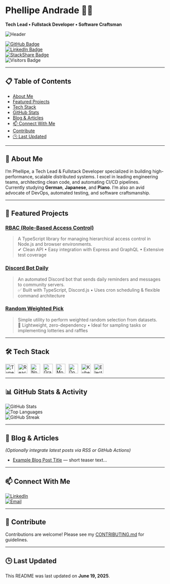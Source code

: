 # Phellipe Andrade 👨‍💻  
**Tech Lead • Fullstack Developer • Software Craftsman**

![Header](https://capsule-render.vercel.app/api?type=waving&text=Welcome+to+my+profile!&theme=dracula)

[![GitHub Badge](https://img.shields.io/badge/-GitHub-000?style=flat-square&logo=GitHub)](https://github.com/phellipeandrade)  
[![LinkedIn Badge](https://img.shields.io/badge/-LinkedIn-0A66C2?style=flat-square&logo=Linkedin)](https://www.linkedin.com/in/phellipe-andrade/)  
[![StackShare Badge](https://img.shields.io/badge/-StackShare-0690fa?style=flat-square&logo=stackshare)](https://stackshare.io/phellipeandrade/mystack)  
![Visitors Badge](https://komarev.com/ghpvc/?username=phellipeandrade)

---

## 📋 Table of Contents
- [About Me](#about-me)  
- [Featured Projects](#featured-projects)  
- [Tech Stack](#tech-stack)  
- [GitHub Stats](#github-stats)  
- [Blog & Articles](#blog--articles)  
- [📫 Connect With Me](#-connect-with-me)  
- [Contribute](#contribute)  
- [🕒 Last Updated](#last-updated)

---

## 👋 About Me
I’m Phellipe, a Tech Lead & Fullstack Developer specialized in building high-performance, scalable distributed systems. I excel in leading engineering teams, architecting clean code, and automating CI/CD pipelines.  
Currently studying **German**, **Japanese**, and **Piano**. I’m also an avid advocate of DevOps, automated testing, and software craftsmanship.

---

## 🔎 Featured Projects

### [RBAC (Role-Based Access Control)](https://github.com/phellipeandrade/rbac)  
> A TypeScript library for managing hierarchical access control in Node.js and browser environments.  
✔ Clean API • Easy integration with Express and GraphQL • Extensive test coverage

### [Discord Bot Daily](https://github.com/phellipeandrade/discord-bot-daily)  
> An automated Discord bot that sends daily reminders and messages to community servers.  
✅ Built with TypeScript, Discord.js • Uses cron scheduling & flexible command architecture

### [Random Weighted Pick](https://github.com/phellipeandrade/random-weighted-pick)  
> Simple utility to perform weighted random selection from datasets.  
🎯 Lightweight, zero-dependency • Ideal for sampling tasks or implementing lotteries and raffles

---

## 🛠 Tech Stack

<div style="display:flex;gap:10px;">
  <img src="https://cdn.jsdelivr.net/gh/devicons/devicon/icons/typescript/typescript-plain.svg" alt="TypeScript" height="30"/>
  <img src="https://cdn.jsdelivr.net/gh/devicons/devicon/icons/react/react-original.svg" alt="React" height="30"/>
  <img src="https://cdn.jsdelivr.net/gh/devicons/devicon/icons/nodejs/nodejs-original.svg" alt="Node.js" height="30"/>
  <img src="https://cdn.jsdelivr.net/gh/devicons/devicon/icons/graphql/graphql-plain.svg" alt="GraphQL" height="30"/>
  <img src="https://cdn.jsdelivr.net/gh/devicons/devicon/icons/mongodb/mongodb-plain.svg" alt="MongoDB" height="30"/>
  <img src="https://cdn.jsdelivr.net/gh/devicons/devicon/icons/docker/docker-original.svg" alt="Docker" height="30"/>
  <img src="https://cdn.jsdelivr.net/gh/devicons/devicon/icons/kubernetes/kubernetes-plain.svg" alt="Kubernetes" height="30"/>
  <img src="https://cdn.jsdelivr.net/gh/devicons/devicon/icons/electron/electron-original.svg" alt="Electron" height="30"/>
</div>

---

## 📊 GitHub Stats & Activity  
![GitHub Stats](https://github-readme-stats.vercel.app/api?username=phellipeandrade&show_icons=true&theme=dracula&include_all_commits=true)  
![Top Languages](https://github-readme-stats.vercel.app/api/top-langs/?username=phellipeandrade&layout=compact&theme=dracula)  
![GitHub Streak](https://github-readme-streak-stats.herokuapp.com/?user=phellipeandrade&theme=dracula)

---

## 📰 Blog & Articles
*(Optionally integrate latest posts via RSS or GitHub Actions)*  
- [Example Blog Post Title](#) — short teaser text...

---

## 📫 Connect With Me  
[![LinkedIn](https://img.shields.io/badge/-LinkedIn-0A66C2?style=flat-square&logo=Linkedin)](https://www.linkedin.com/in/phellipe-andrade/)  
[![Email](https://img.shields.io/badge/-Email-red?style=flat-square&logo=Gmail)](mailto:phellipe.dev@gmail.com)

---

## 📘 Contribute
Contributions are welcome! Please see my [CONTRIBUTING.md](./CONTRIBUTING.md) for guidelines.

---

## 🕒 Last Updated
This README was last updated on **June 19, 2025**.
